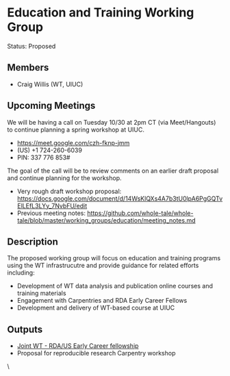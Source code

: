 # Education and Training Working Group
Status: Proposed

## Members
* Craig Willis (WT, UIUC)

## Upcoming Meetings

We will be having a call on Tuesday 10/30 at 2pm CT (via Meet/Hangouts) to continue planning a spring workshop at UIUC.

* https://meet.google.com/czh-fknp-jmm
* (‪US‬) ‪+1 724-260-6039‬
* PIN: ‪337 776 853#‬

The goal of the call will be to review comments on an earlier draft proposal and continue planning for the workshop.

* Very rough draft workshop proposal: https://docs.google.com/document/d/14WsKlQXs4A7b3tU0lpA6PgGQTvElLEfL3LYy_7NvbFU/edit
* Previous meeting notes: https://github.com/whole-tale/whole-tale/blob/master/working_groups/education/meeting_notes.md




## Description 
The proposed working group will focus on education and training programs using the WT infrastrucutre and provide guidance for related efforts including:

* Development of WT data analysis and publication online courses and training materials
* Engagement with Carpentries and RDA Early Career Fellows
* Development and delivery of WT-based course at UIUC


## Outputs
* [Joint WT - RDA/US Early Career fellowship](https://wholetale.org/2018/09/06/wt-rdaus-ecf-fellows.html)
* Proposal for reproducible research Carpentry workshop



\


